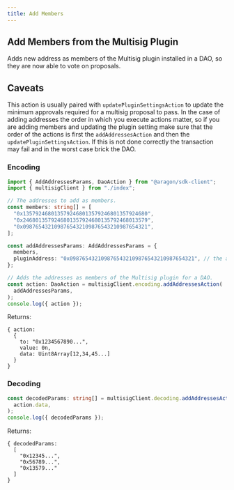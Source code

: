 ```yaml
---
title: Add Members
---
```


## Add Members from the Multisig Plugin

Adds new address as members of the Multisig plugin installed in a DAO, so they are now able to vote on proposals.

## Caveats

This action is usually paired with `updatePluginSettingsAction` to update the minimum approvals required for a multisig proposal to pass.
In the case of adding addresses the order in which you execute actions matter, so if you are adding members and updating the plugin setting make sure that the order of the actions is first the `addAddressesAction` and then the `updatePluginSettingsAction`.
If this is not done correctly the transaction may fail and in the worst case brick the DAO.

### Encoding

```ts
import { AddAddressesParams, DaoAction } from "@aragon/sdk-client";
import { multisigClient } from "./index";

// The addresses to add as members.
const members: string[] = [
  "0x1357924680135792468013579246801357924680",
  "0x2468013579246801357924680135792468013579",
  "0x0987654321098765432109876543210987654321",
];

const addAddressesParams: AddAddressesParams = {
  members,
  pluginAddress: "0x0987654321098765432109876543210987654321", // the address of the Multisig plugin contract installed in the DAO
};

// Adds the addresses as members of the Multisig plugin for a DAO.
const action: DaoAction = multisigClient.encoding.addAddressesAction(
  addAddressesParams,
);
console.log({ action });
```


Returns:

```
{ action:
  {
    to: "0x1234567890...",
    value: 0n,
    data: Uint8Array[12,34,45...]
  }
}
```

### Decoding

```ts
const decodedParams: string[] = multisigClient.decoding.addAddressesAction(
  action.data,
);
console.log({ decodedParams });
```


Returns:

```
{ decodedParams:
  [
    "0x12345...",
    "0x56789...",
    "0x13579..."
  ]
}
```